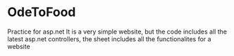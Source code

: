 # OdeToFood
Practice for asp.net
It is a very simple website, but the code includes all the latest asp.net controllers, the sheet includes all the functionalites for a website
